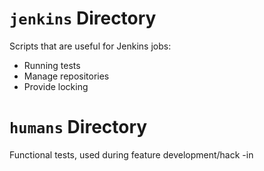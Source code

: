 # `jenkins` Directory

Scripts that are useful for Jenkins jobs:

- Running tests
- Manage repositories
- Provide locking

# `humans` Directory

Functional tests, used during feature development/hack -in
